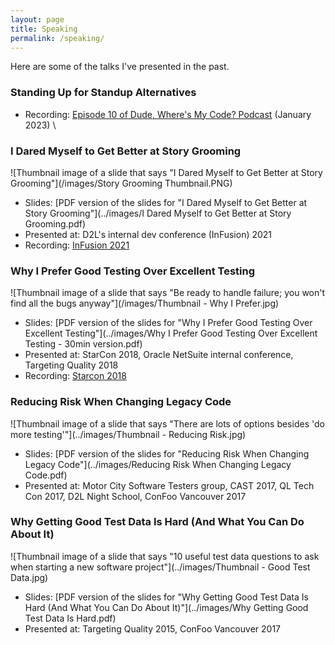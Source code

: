 ```yaml
---
layout: page
title: Speaking
permalink: /speaking/
---
```


Here are some of the talks I've presented in the past.

### Standing Up for Standup Alternatives
+ Recording: [Episode 10 of Dude, Where's My Code? Podcast](https://www.youtube.com/watch?v=stY6pADhJ8w) (January 2023)
\

### I Dared Myself to Get Better at Story Grooming
![Thumbnail image of a slide that says "I Dared Myself to Get Better at Story Grooming"](/images/Story Grooming Thumbnail.PNG)
+ Slides: [PDF version of the slides for "I Dared Myself to Get Better at Story Grooming"](../images/I Dared Myself to Get Better at Story Grooming.pdf)
+ Presented at: D2L's internal dev conference (InFusion) 2021
+ Recording: [InFusion 2021](https://youtu.be/DAuLWBmbWnc)

### Why I Prefer Good Testing Over Excellent Testing
![Thumbnail image of a slide that says "Be ready to handle failure; you won't find all the bugs anyway"](/images/Thumbnail - Why I Prefer.jpg)
+ Slides: [PDF version of the slides for "Why I Prefer Good Testing Over Excellent Testing"](../images/Why I Prefer Good Testing Over Excellent Testing - 30min version.pdf)
+ Presented at: StarCon 2018, Oracle NetSuite internal conference, Targeting Quality 2018
+ Recording: [Starcon 2018](https://www.youtube.com/watch?v=vPNG_z1NH6o&list=PL66LdfYKVsiikB7G8px8tiU6hzd46PR0P&index=20)

### Reducing Risk When Changing Legacy Code
![Thumbnail image of a slide that says "There are lots of options besides 'do more testing'"](../images/Thumbnail - Reducing Risk.jpg)
+ Slides: [PDF version of the slides for "Reducing Risk When Changing Legacy Code"](../images/Reducing Risk When Changing Legacy Code.pdf)
+ Presented at: Motor City Software Testers group, CAST 2017, QL Tech Con 2017, D2L Night School, ConFoo Vancouver 2017

### Why Getting Good Test Data Is Hard (And What You Can Do About It)
![Thumbnail image of a slide that says "10 useful test data questions to ask when starting a new software project"](../images/Thumbnail - Good Test Data.jpg)
+ Slides: [PDF version of the slides for "Why Getting Good Test Data Is Hard (And What You Can Do About It)"](../images/Why Getting Good Test Data Is Hard.pdf)
+ Presented at: Targeting Quality 2015, ConFoo Vancouver 2017
